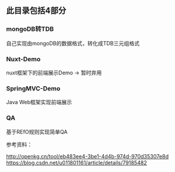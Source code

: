 ## 此目录包括4部分

### mongoDB转TDB
自己实现由mongoDB的数据格式，转化成TDB三元组格式

### Nuxt-Demo
nuxt框架下的前端展示Demo -> 暂时弃用

### SpringMVC-Demo
Java Web框架实现前端展示

### QA
基于REfO规则实现简单QA

参考资料：

http://openkg.cn/tool/eb483ee4-3be1-4d4b-974d-970d35307e8d
https://blog.csdn.net/u011801161/article/details/79185482
